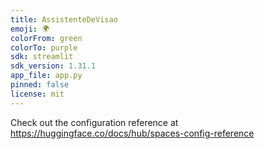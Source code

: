 ```yaml
---
title: AssistenteDeVisao
emoji: 🌍
colorFrom: green
colorTo: purple
sdk: streamlit
sdk_version: 1.31.1
app_file: app.py
pinned: false
license: mit
---
```


Check out the configuration reference at https://huggingface.co/docs/hub/spaces-config-reference
